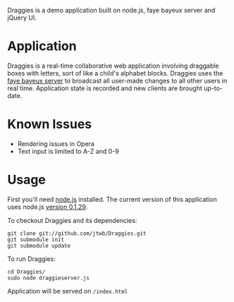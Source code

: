 Draggies is a demo application built on node.js, faye bayeux server and jQuery UI.

# Application

Draggies is a real-time collaborative web application involving draggable boxes with letters, sort of like a child's alphabet blocks.  Draggies uses the [faye bayeux server](http://github.com/jcoglan/faye) to broadcast all user-made changes to all other users in real time.  Application state is recorded and new clients are brought up-to-date.

# Known Issues

- Rendering issues in Opera
- Text input is limited to A-Z and 0-9

# Usage

First you'll need [node.js](http://nodejs.org/) installed.  The current version of this application uses node.js [version 0.1.29](http://github.com/ry/node/tree/v0.1.29).

To checkout Draggies and its dependencies:

    git clone git://github.com/jtwb/Draggies.git
    git submodule init
    git submodule update

To run Draggies:

    cd Draggies/
    sudo node draggieserver.js

Application will be served on `/index.html`

